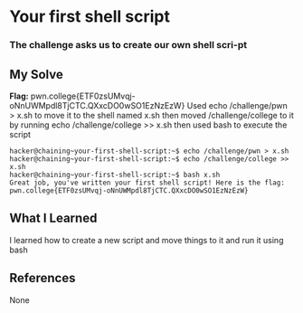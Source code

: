 # Your first shell script
### The challenge asks us to create our own shell scri-pt


## My Solve
**Flag:** pwn.college{ETF0zsUMvqj-oNnUWMpdl8TjCTC.QXxcDO0wSO1EzNzEzW}
Used echo /challenge/pwn > x.sh to move it to the shell named x.sh then
moved /challenge/college to it by running echo /challenge/college >> x.sh
then used bash to execute the script



```
hacker@chaining~your-first-shell-script:~$ echo /challenge/pwn > x.sh
hacker@chaining~your-first-shell-script:~$ echo /challenge/college >> x.sh
hacker@chaining~your-first-shell-script:~$ bash x.sh
Great job, you've written your first shell script! Here is the flag:
pwn.college{ETF0zsUMvqj-oNnUWMpdl8TjCTC.QXxcDO0wSO1EzNzEzW}
```

## What I Learned
I learned how to create a new script and move things to it and run it 
using bash

## References
None